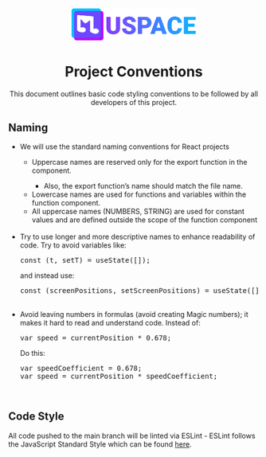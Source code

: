 <h1 align="center">
    <a href="./"><img id="header-logo" src="./logo.svg" width="250" alt="MuSpace logo" /></a>
</h1>

<h1 align="center">Project Conventions</h1>
<p align="center">
    This document outlines basic code styling conventions to be followed by all developers of this project.
</p>

<h2>Naming</h2>

<ul>
    <li>We will use the standard naming conventions for React projects</li>
    <ul>
        <li>Uppercase names are reserved only for the export function in the component.</li>
        <ul>
            <li>Also, the export function’s name should match the file name.</li>
        </ul>
        <li>Lowercase names are used for functions and variables within the function component.</li>
        <li>
            All uppercase names (NUMBERS, STRING) are used for constant values and are defined outside the scope of the
            function component
        </li>
    </ul>
    <br />
    <li>
        Try to use longer and more descriptive names to enhance readability of code. Try to avoid variables like:
        <pre>const (t, setT) = useState([]); </pre>
        and instead use:
        <pre>const (screenPositions, setScreenPositions) = useState([]);</pre>
    </li>
    <br />
    <li>
        Avoid leaving numbers in formulas (avoid creating Magic numbers); it makes it hard to read and understand code.
        Instead of:
        <pre>var speed = currentPosition * 0.678;</pre>
        Do this:
        <pre>var speedCoefficient = 0.678;<br/>var speed = currentPosition * speedCoefficient;</pre>
    </li>
    <br />
</ul>

<h2>Code Style</h2>
<p>
    All code pushed to the main branch will be linted via ESLint - ESLint follows the JavaScript Standard Style which
    can be found <a href="https://standardjs.com/" , target="_blank">here</a>.
</p>
